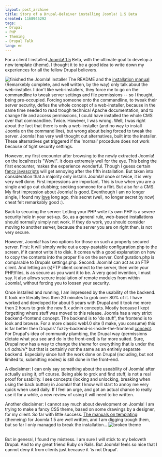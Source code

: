 ```yaml
---
layout: post_archive
title: Story of a Drupal-Beleiver installing Joomla! 1.5 Beta
created: 1168945292
tags:
- Drupal
- PHP
- Theming
- Drupal Talk
lang: en
---
```

For a client I installed [Joomla! 1.5](http://www.joomla.org/) Beta, with the ultimate goal to develop a new template (theme). I thought it to be a good idea to write down my experiences for all the fellow Drupal believers.

![finished the Joomla! installer](http://webschuur.com/sites/webschuur.com/files/web_finish.png) The README and the [installation manual](http://dev.joomla.org/content/view/2013/93/) (Remarkebly complete, and well written, by the way) only talk about the web-installer. I don't like web-installers, they force me to go on the commandline to tweak server settings and file permissions -- so I thought, being pre-occupied.
Forcing someone onto the commandline, to tweak their server security, defies the whole concept of a web-installer, because in the same time needed to read trough technical Apache documentation, and to change file and access permissions, I could have installed the whole CMS over that commandline. Twice.
However, I was wrong. Well, I was right  about the fact that there is only a web-installer (and no way to install Joomla on the command line), but wrong about being forced to tweak the server. Joomla! has very well thought out alternatives, built into the installer. These alternatives get triggered if the 'normal' procedure does not work because of tight security settings.

However, my first encounter after browsing to the newly extracted Joomla! on the localhost is "Wow!". It does extremely well for the eye. This being the first encounter, makes the experience wonderful. Though I guess certain [fancy javascripts](http://moofx.mad4milk.net) will get annoying after the fifth installation. But taken into consideration that a majority only installs Joomla! once or twice, it is very very well done. First impressions are important. This is true when you are a single and go out clubbing; seeking someone for a flirt. But also for a CMS. My first impression about Joomla! is good. Eventhough I am no longer single, I found my [love](http://drop.org) long ago, this secret (well, no longer secret by now) cheat felt remarkably good :).

Back to securing the server: Letting your PHP write its own PHP is a severe security hole in your set-up.
So, as a general rule, web-based installations should normally simply not work. If they do work, you should consider moving to another server, because the server you are on right then, is not very secure.

However, Joomla! has two options for those on such a properly secured server.
First: It will simply write out a copy-pastable configuration.php to the screen, if it cannot write it to disk. It comes with a good explanation on how to copy the contents into the proper file on the server. Configuration.php is comparable to Drupals settings.php.
Second: Joomla! can act as an FTP client. And letting an (s)FTP client connect to the server, then write your PHP/files, is as secure as you want it to be. A very good invention, I must say. It also allows secure installation of remote modules from within Joomla!, without forcing you to loosen your security.

Once installed and running, I am impressed by the usability of the backend. It took me literally less then 20 minutes to grok over 80% of it. I have worked and developed for about 5 years with Drupal and it took me more then 2 hours to grok the new 5.x admin concepts. Mostly because I kept forgetting where stuff was moved to this release.
Joomla has a very strict backend-frontend concept. The backend is to 'do stuff', the frontend is to look and browse. For a more classic web1.0 site (I make, you consume) this is far better then Drupals' fuzzy-backend-is-inside-the-frontend [concept](http://drupal.org/search/node/hide+navigation+block). For Drupal's idea of community plumbing, the Drupal way (permissions dictate what you see and do in the front-end) is far more suited.
Sure, Drupal now has a way to change the _theme_ for everything that is under the url _admin/*_ but that is certainly _not_ the same as an entirely separate backend. Especially since half the work done on Drupal (including, but not limited to, submitting nodes) is still done in the front-end.

A disclaimer: I can only say something about the useability of Joomla! after actually using it, off course. Being able to grok and find stuff, is not a real proof for usability. I see concepts (locking and unlocking, breaking when using the back button) in Joomla! that I know will start to annoy me very quick when used daily. If I feel an urge, and got an actual chance to really use it for a while, a new review of using it will need to be written.

Another disclaimer: I cannot say much about development on Joomla! I am trying to make a fancy CSS theme, based on some drawings by a designer, for my client. So far with little success. [The manuals on templating](http://dev.joomla.org/downloads/Joomla15TemplateTutorial.zip) (themeing) for Joomla 1.5 are well written, and I am digging trough them, but so far I only managed to break the installation...
![broken theme](http://webschuur.com/sites/webschuur.com/files/error_installation.png)

<br class="clear"/>
But in general, I found my mistress. I am sure I will stick to my beloveth Drupal. And to my great friend Ruby on Rails. But Joomla! feels so nice that I cannot deny it from clients just because it 'is not Drupal'.
